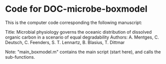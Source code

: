 # Code for DOC-microbe-boxmodel

This is the computer code corresponding the following manuscript:

Title:﻿ Microbial physiology governs the oceanic distribution of dissolved organic carbon in a scenario of equal degradability
Authors: A. Mentges, C. Deutsch, C. Feenders, S. T. Lennartz, B. Blasius, T. Dittmar

Note: "main_boxmodel.m" contains the main script (start here), and calls the sub-functions.
